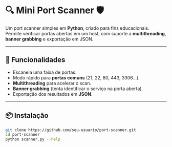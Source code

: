 # 🔍 Mini Port Scanner 🛡️

Um port scanner simples em **Python**, criado para fins educacionais.  
Permite verificar portas abertas em um host, com suporte a **multithreading**, **banner grabbing** e exportação em JSON.

---

## 🚀 Funcionalidades
- Escaneia uma faixa de portas.
- Modo rápido para **portas comuns** (21, 22, 80, 443, 3306...).
- **Multithreading** para acelerar o scan.
- **Banner grabbing** (tenta identificar o serviço na porta aberta).
- Exportação dos resultados em **JSON**.

---

## 📦 Instalação
```bash
git clone https://github.com/seu-usuario/port-scanner.git
cd port-scanner
python scanner.py --help